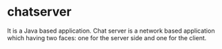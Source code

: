 # chatserver
It is a Java based application. Chat server is a network based application which having two faces: one for the server side and one for the client. 
